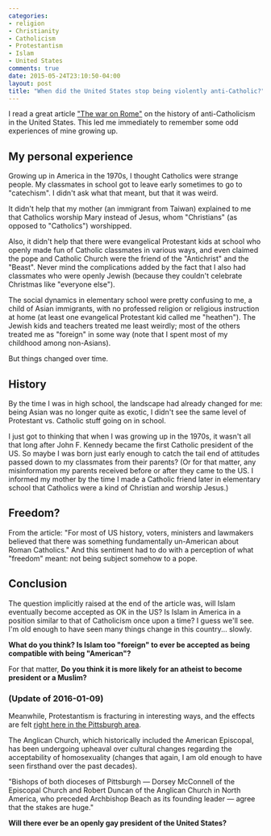 ```yaml
---
categories:
- religion
- Christianity
- Catholicism
- Protestantism
- Islam
- United States
comments: true
date: 2015-05-24T23:10:50-04:00
layout: post
title: "When did the United States stop being violently anti-Catholic?"
---
```

I read a great article
["The war on Rome"](http://aeon.co/magazine/society/is-it-ok-to-be-american-and-catholic/)
on the history of anti-Catholicism in the United States. This led me
immediately to remember some odd experiences of mine growing up.

## My personal experience

Growing up in America in the 1970s, I thought Catholics were strange
people. My classmates in school got to leave early sometimes to go to
"catechism". I didn't ask what that meant, but that it was weird.

It didn't help that my mother (an immigrant from Taiwan) explained to
me that Catholics worship Mary instead of Jesus, whom "Christians"
(as opposed to "Catholics") worshipped.

Also, it didn't help that there were evangelical Protestant kids at
school who openly made fun of Catholic classmates in various ways, and
even claimed the pope and Catholic Church were the friend of the
"Antichrist" and the "Beast". Never mind the complications added by
the fact that I also had classmates who were openly Jewish (because
they couldn't celebrate Christmas like "everyone else").

The social dynamics in elementary school were pretty confusing to me,
a child of Asian immigrants, with no professed religion or religious
instruction at home (at least one evangelical Protestant kid called me
"heathen"). The Jewish kids and teachers treated me least weirdly;
most of the others treated me as "foreign" in some way (note that I
spent most of my childhood among non-Asians).

But things changed over time.

<!--more-->

## History

By the time I was in high school, the landscape had already changed
for me: being Asian was no longer quite as exotic, I didn't see the
same level of Protestant vs. Catholic stuff going on in school.

I just got to thinking that when I was growing up in the 1970s, it
wasn't all that long after John F. Kennedy became the first Catholic
president of the US. So maybe I was born just early enough to catch
the tail end of attitudes passed down to my classmates from their
parents? (Or for that matter, any misinformation my parents received
before or after they came to the US. I informed my mother by the time
I made a Catholic friend later in elementary school that Catholics
were a kind of Christian and worship Jesus.)

## Freedom?

From the article: "For most of US history, voters, ministers and
lawmakers believed that there was something fundamentally un-American
about Roman Catholics."  And this sentiment had to do with a
perception of what "freedom" meant: not being subject somehow to a
pope.

## Conclusion

The question implicitly raised at the end of the article was, will
Islam eventually become accepted as OK in the US? Is Islam in America
in a position similar to that of Catholicism once upon a time? I guess
we'll see. I'm old enough to have seen many things change in this
country... slowly.

**What do you think? Is Islam too "foreign" to ever be accepted as being
compatible with being "American"?**

For that matter, **Do you think it is more likely for an atheist to become president or a Muslim?**

### (Update of 2016-01-09)

Meanwhile, Protestantism is fracturing in interesting ways, and the
effects are felt [right here in the Pittsburgh area](
http://www.post-gazette.com/news/world/2016/01/09/Summit-could-determine-fate-of-Anglican-Church/stories/201601090046).

The Anglican Church, which historically included the American
Episcopal, has been undergoing upheaval over cultural changes
regarding the acceptability of homosexuality (changes that again, I am
old enough to have seen firsthand over the past decades).

"Bishops of both dioceses of Pittsburgh — Dorsey McConnell of the
Episcopal Church and Robert Duncan of the Anglican Church in North
America, who preceded Archbishop Beach as its founding leader — agree
that the stakes are huge."

**Will there ever be an openly gay president of the United States?**

